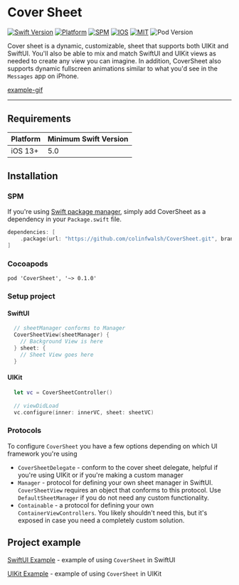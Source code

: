 # Cover Sheet

[![Swift Version][swift version badge]][swift version] [![Platform][platforms badge]][platforms] [![SPM][spm badge]][spm] [![IOS][ios badge]][ios] [![MIT][mit badge]][mit] ![Pod Version][pods_badge]

Cover sheet is a dynamic, customizable, sheet that supports both UIKit and SwiftUI.  You'll also be able to mix and match SwiftUI and UIKit views as needed to create any view you can imagine.  In addition, CoverSheet also supports dynamic fullscreen animations similar to what you'd see in the `Messages` app on iPhone.

[example-gif]
___

## Requirements

| **Platform** | **Minimum Swift Version**  |
|:----------|:----------|
| iOS 13+    | 5.0   |

## Installation

### SPM

If you're using [Swift package manager][spm], simply add CoverSheet as a dependency in your `Package.swift` file.

```Swift
dependencies: [
    .package(url: "https://github.com/colinfwalsh/CoverSheet.git", branch(“main”))
]
```

### Cocoapods

```Pods
pod 'CoverSheet', '~> 0.1.0'
```

### Setup project

#### SwiftUI

```Swift
  // sheetManager conforms to Manager
  CoverSheetView(sheetManager) {
    // Background View is here
  } sheet: { 
    // Sheet View goes here
  }
```

#### UIKit

```Swift
  let vc = CoverSheetController()
  
  // viewDidLoad
  vc.configure(inner: innerVC, sheet: sheetVC)
```

### Protocols

To configure `CoverSheet` you have a few options depending on which UI framework you're using

- `CoverSheetDelegate` - conform to the cover sheet delegate, helpful if you're using UIKit or if you're making a custom manager
- `Manager` - protocol for defining your own sheet manager in SwiftUI.  `CoverSheetView` requires an object that conforms to this protocol. Use `DefaultSheetManager` if you do not need any custom functionality.
- `Containable` - a protocol for defining your own `ContainerViewControllers`.  You likely shouldn't need this, but it's exposed in case you need a completely custom solution.

## Project example

[SwiftUI Example][cover-example-swiftUI] - example of using `CoverSheet` in SwiftUI

[UIKit Example][cover-example-uikit] - example of using `CoverSheet` in UIKit

[swift version]: https://swift.org/download/
[swift version badge]: https://img.shields.io/badge/swift-5.0-red
[platforms badge]: https://img.shields.io/badge/platforms-ios-lightgrey
[platforms]: https://swift.org/download/
[mit badge]: https://img.shields.io/badge/license-MIT-lightgrey
[mit]: https://github.com/Mijick/PopupView/blob/main/LICENSE
[spm badge]: https://img.shields.io/badge/spm-compatible-green
[pods_badge]: https://img.shields.io/cocoapods/v/CoverSheet
[spm]: https://www.swift.org/package-manager/
[ios badge]: https://img.shields.io/badge/iOS-13%2B-blue
[ios]: https://developer.apple.com/documentation/ios-ipados-release-notes/ios-ipados-15-release-notes

[cover-example-swiftUI]: https://github.com/colinfwalsh/CoverSheet-SwiftUI-Example
[cover-example-uikit]: https://github.com/colinfwalsh/CoverSheet-UIKit-Example

[example-gif]: hhttps://tenor.com/b2c9m.gif
